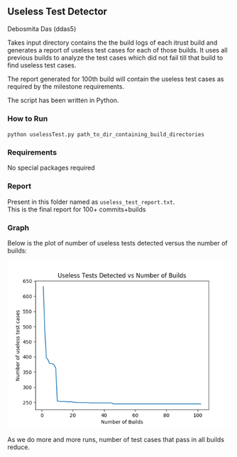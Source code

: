 ## Useless Test Detector

Debosmita Das (ddas5)

Takes input directory contains the the build logs of each itrust build and generates a report of useless test cases for each of those builds. It uses all previous builds to analyze the test cases which did not fail till that build to find useless test cases. <br />

The report generated for 100th build will contain the useless test cases as required by the milestone requirements. <br />

The script has been written in Python. <br />

### How to Run
`python uselessTest.py path_to_dir_containing_build_directories`

### Requirements
No special packages required

### Report
Present in this folder named as `useless_test_report.txt`. <br />
This is the final report for 100+ commits+builds <br />

### Graph
Below is the plot of number of useless tests detected versus the number of builds:

![Graph](useless-test-graph.png)

As we do more and more runs, number of test cases that pass in all builds reduce.